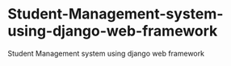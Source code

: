 # Student-Management-system-using-django-web-framework
Student Management system using django web framework
